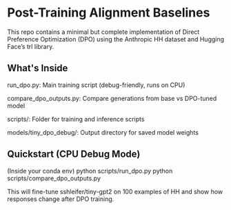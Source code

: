# Post-Training Alignment Baselines

This repo contains a minimal but complete implementation of Direct Preference Optimization (DPO) using the Anthropic HH
 dataset and Hugging Face’s trl library.

 ## What's Inside

run_dpo.py: Main training script (debug-friendly, runs on CPU)

compare_dpo_outputs.py: Compare generations from base vs DPO-tuned model

scripts/: Folder for training and inference scripts

models/tiny_dpo_debug/: Output directory for saved model weights


## Quickstart (CPU Debug Mode)
(Inside your conda env)
python scripts/run_dpo.py
python scripts/compare_dpo_outputs.py

This will fine-tune sshleifer/tiny-gpt2 on 100 examples of HH and show how responses change after DPO training.
